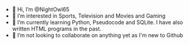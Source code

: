 - 👋 Hi, I’m @NightOwl65
- 👀 I’m interested in Sports, Television and Movies and Gaming
- 🌱 I’m currently learning Python, Pseudocode and SQLite. I have also written HTML programs in the past.
- 💞️ I’m not looking to collaborate on anything yet as I'm new to Github


<!---
NightOwl65/NightOwl65 is a ✨ special ✨ repository because its `README.md` (this file) appears on your GitHub profile.
You can click the Preview link to take a look at your changes.
--->
